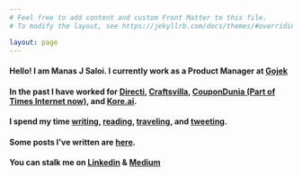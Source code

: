 ```yaml
---
# Feel free to add content and custom Front Matter to this file.
# To modify the layout, see https://jekyllrb.com/docs/themes/#overriding-theme-defaults

layout: page
---
```

#### Hello! I am Manas J Saloi. I currently work as a Product Manager at [Gojek](https://www.go-jek.com/)

#### In the past I have worked for [Directi](https://www.directi.com/), [Craftsvilla](https://www.craftsvilla.com/), [CouponDunia (Part of Times Internet now)](https://www.coupondunia.in/), and [Kore.ai](https://kore.ai/).

#### I spend my time [writing](https://manassaloi.com/posts/), [reading](https://www.goodreads.com/user/show/9698257-manas-saloi), [traveling](https://solitarywankers.quora.com/), and [tweeting](https://twitter.com/manas_saloi).

#### Some posts I’ve written are [here](https://manassaloi.com/posts/).

#### You can stalk me on [Linkedin](https://www.linkedin.com/in/manassaloi/) & [Medium](https://medium.com/@manas_saloi)
